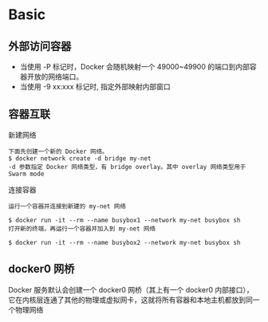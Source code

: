 # Basic

## 外部访问容器
- 当使用 -P 标记时，Docker 会随机映射一个 49000~49900 的端口到内部容器开放的网络端口。
- 当使用 -9 xx:xxx 标记时, 指定外部映射内部窗口 

## 容器互联
新建网络 
```
下面先创建一个新的 Docker 网络。
$ docker network create -d bridge my-net
-d 参数指定 Docker 网络类型，有 bridge overlay。其中 overlay 网络类型用于 Swarm mode
```
连接容器
```
运行一个容器并连接到新建的 my-net 网络

$ docker run -it --rm --name busybox1 --network my-net busybox sh
打开新的终端，再运行一个容器并加入到 my-net 网络

$ docker run -it --rm --name busybox2 --network my-net busybox sh
``` 

## docker0 网桥
Docker 服务默认会创建一个 docker0 网桥（其上有一个 docker0 内部接口），它在内核层连通了其他的物理或虚拟网卡，这就将所有容器和本地主机都放到同一个物理网络